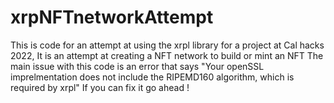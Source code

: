 # xrpNFTnetworkAttempt

This is code for an attempt at using the xrpl library for a project at Cal hacks 2022, It is an attempt at creating a NFT network to build or mint an NFT 
The main issue with this code is an error that says "Your openSSL imprelmentation does not include the RIPEMD160 algorithm, which is required by xrpl"
If you can fix it go ahead ! 
